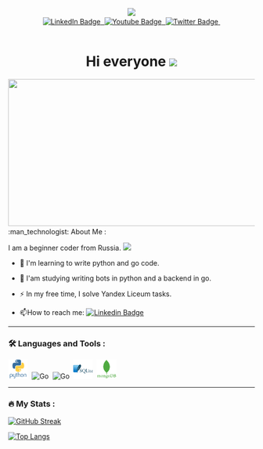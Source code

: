<div id="header" align="center">
  <img src="https://media.tenor.com/Dc8nFwst79AAAAAi/kek-angry.gif" width="100"/>
</div>

<div id="badges", align="center">
  <a href="https://vk.com/cocok_tvoego_kota">
  <img src="https://img.shields.io/badge/VKontakte-blue?style=for-the-badge&logo=VK&logoColor=white" alt="LinkedIn Badge"/>&nbsp;
  </a>
  <a href="https://www.youtube.com/@soulless_mvp">
  <img src="https://img.shields.io/badge/YouTube-red?style=for-the-badge&logo=youtube&logoColor=white" alt="Youtube Badge"/>&nbsp;
  </a>
  <a href="https://t.me/zxc_rootkit">
  <img src="https://img.shields.io/badge/Telegram-blue?style=for-the-badge&logo=telegram&logoColor=white" alt="Twitter Badge"/>&nbsp;
  </a>
</div>

<div id="views" align="center">
<img src="https://komarev.com/ghpvc/?username=RootKit41337&style=flat-square&color=blue" alt=""/>
  <h1>
  Hi everyone
  <img src="https://media.giphy.com/media/hvRJCLFzcasrR4ia7z/giphy.gif" width="30px"/>
</h1>
</div>

<div align="center">
  <img src="https://steamuserimages-a.akamaihd.net/ugc/877499696241909143/2910CA663B9FF0A5A4BBDDE5168C4B62AC6A5C8E/?imw=512&amp;imh=288&amp;ima=fit&amp;impolicy=Letterbox&amp;imcolor=%23000000&amp;letterbox=true" width="600" height="300"/>
</div>
:man_technologist: About Me :

I am a beginner coder from Russia. <img src="https://media.giphy.com/media/WUlplcMpOCEmTGBtBW/giphy.gif" width="30"> 

- :telescope: I'm learning to write python and go code.

- :seedling:  I'am studying writing bots in python and a backend in go.

- :zap: In my free time, I solve Yandex Liceum tasks.

- :mailbox:How to reach me: [![Linkedin Badge](https://img.shields.io/badge/Telegram-blue?style=for-the-badge&logo=telegram&logoColor=white)](https://t.me/zxc_rootkit)

---

### :hammer_and_wrench: Languages and Tools :

<div>
  <img src="https://github.com/devicons/devicon/blob/master/icons/python/python-original-wordmark.svg" title="Python" alt="Python" width="40" height="40"/>&nbsp;
  <img src="https://cdn.icon-icons.com/icons2/2699/PNG/512/golang_official_logo_icon_169092.png" title="Python" alt="Go" width="40" height="40"/>&nbsp;
  <img src="https://github.com/rfyiamcool/golang_logo/blob/master/svg/golang_1.svg" title="Python" alt="Go" width="40" height="40"/>&nbsp;
  <img src="https://github.com/devicons/devicon/blob/master/icons/sqlite/sqlite-original-wordmark.svg" title="Python" alt="Go" width="40" height="40"/>&nbsp;
  <img src="https://github.com/devicons/devicon/blob/master/icons/mongodb/mongodb-plain-wordmark.svg" title="Python" alt="Go" width="40" height="40"/>&nbsp;
</div>

---

### :fire: My Stats :

[![GitHub Streak](http://github-readme-streak-stats.herokuapp.com?user=RootKit41337&theme=dark&background=000000)](https://git.io/streak-stats)

[![Top Langs](https://github-readme-stats.vercel.app/api/top-langs/?username=RootKit41337&layout=compact&theme=vision-friendly-dark)](https://github.com/anuraghazra/github-readme-stats)


